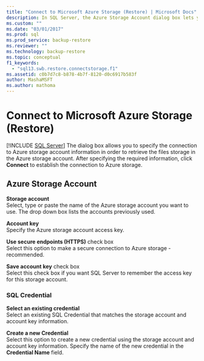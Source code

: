 ```yaml
---
title: "Connect to Microsoft Azure Storage (Restore) | Microsoft Docs"
description: In SQL Server, the Azure Storage Account dialog box lets you specify a connection to Azure storage account information to get files storage in an Azure account.
ms.custom: ""
ms.date: "03/01/2017"
ms.prod: sql
ms.prod_service: backup-restore
ms.reviewer: ""
ms.technology: backup-restore
ms.topic: conceptual
f1_keywords: 
  - "sql13.swb.restore.connectstorage.f1"
ms.assetid: c0b7d7c8-b878-4b7f-8120-d0c6917b583f
author: MashaMSFT
ms.author: mathoma
---
```

# Connect to Microsoft Azure Storage (Restore)
 [!INCLUDE [SQL Server](../../includes/applies-to-version/sqlserver.md)]
  The dialog box allows you to specify the connection to Azure storage account information in order to retrieve the files storage in the Azure storage account. After specifying the required information, click **Connect** to establish the connection to Azure storage.  
  
## Azure Storage Account  
 **Storage account**  
 Select, type or paste the name of the Azure storage account you want to use. The drop down box lists the accounts previously used.  
  
 **Account key**  
 Specify the Azure storage account access key.  
  
 **Use secure endpoints (HTTPS)** check box  
 Select this option to make a secure connection to Azure storage - recommended.  
  
 **Save account key** check box  
 Select this check box if you want SQL Server to remember the access key for this storage account.  
  
### SQL Credential  
 **Select an existing credential**  
 Select an existing SQL Credential that matches the storage account and account key information.  
  
 **Create a new Credential**  
 Select this option to create a new credential using the storage account and account key information. Specify the name of the new credential in the **Credential Name** field.  
  
  

